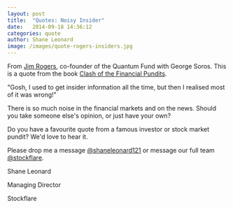 ```yaml
---
layout: post
title:  "Quotes: Noisy Insider"
date:   2014-09-18 14:36:12
categories: quote
author: Shane Leonard
image: /images/quote-rogers-insiders.jpg
---
```


From [Jim Rogers](http://en.wikipedia.org/wiki/Jim_Rogers), co-founder of the Quantum Fund with George Soros. This is a quote from the book [Clash of the Financial Pundits](http://www.amazon.com/Clash-Financial-Pundits-Influences-Investment/dp/0071817921).

"Gosh, I used to get insider information all the time, but then I realised most of it was wrong!"

There is so much noise in the financial markets and on the news. Should you take someone else's opinion, or just have your own?

Do you have a favourite quote from a famous investor or stock market pundit? We'd love to hear it.

Please drop me a message [@shaneleonard121](https://twitter.com/shaneleonard121) or message our full team [@stockflare](https://twitter.com/stockflare).

Shane Leonard

Managing Director

Stockflare